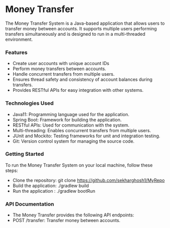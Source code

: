 # Money Transfer #

The Money Transfer System is a Java-based application that allows users to transfer money between accounts. It supports multiple users performing transfers simultaneously and is designed to run in a multi-threaded environment.

### Features ###

* Create user accounts with unique account IDs
* Perform money transfers between accounts.
* Handle concurrent transfers from multiple users.
* Ensures thread safety and consistency of account balances during transfers.
* Provides RESTful APIs for easy integration with other systems.

### Technologies Used ###

* Java11: Programming language used for the application.
* Spring Boot: Framework for building the application.
* RESTful APIs: Used for communication with the system.
* Multi-threading: Enables concurrent transfers from multiple users.
* JUnit and Mockito: Testing frameworks for unit and integration testing.
* Git: Version control system for managing the source code.

### Getting Started ###

To run the Money Transfer System on your local machine, follow these steps:

* Clone the repository: git clone https://github.com/sekharghosh1/MyRepo
* Build the application: ./gradlew build
* Run the application : ./gradlew bootRun

### API Documentation ###

* The Money Transfer  provides the following API endpoints:
* POST /transfer: Transfer money between accounts.